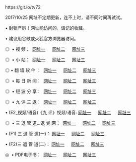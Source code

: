<p>https://git.io/tv72<p>2017/10/25 网址不定期更新，连不上时，请不同时间再试试。
<p>• 封锁严厉！网址能访问的，请记的收藏。
<p>• 建议用谷歌或火狐官方浏览器访问。
<p>◎   • 视 频： 
<a href="http://u.ccou.bid/tv/" target="_blank">网址一</a> 　 
<a href="http://wi.ccgrp.win/9018.html" target="_blank">网址二</a> 　 
<a href="http://wi.ccgrp.win/9449.html" target="_blank">网址三</a></p>
<p>◎ </span>  •  小 站：  
<a href="http://u.ccou.bid/" target="_blank">网址一</a> 　 
<a href="http://s.wi32.top/" target="_blank">网址二</a> 　 
<a href="http://s.wi32.top/read/" target="_blank">网址三</a></p>
<p>◎  • 翻 墙 软 件 ：  
<a href="http://u.ccou.bid/ff/" target="_blank">网址一</a> 　 
<a href="http://s.wi32.top/s/read/a1_nd.html" target="_blank">网址二</a> 　 
<a href="http://s.wi32.top/ff/index.html" target="_blank">网址三</a></p>
<p>◎ </span>  • 每 日 新 闻：  
<a href="http://u.ccou.bid/day/" target="_blank">网址一</a> 　 
<a href="http://s.wi32.top/day/" target="_blank">网址二</a> 　 
<a href="http://s.wi32.top/day/index.html" target="_blank">网址三</a></p>
<p>◎ </span>  • 短 波 分 享：  
<a href="http://u.ccou.bid/h/" target="_blank">网址一</a> 　 
<a href="http://s.wi32.top/h/" target="_blank">网址二</a> 　 
<a href="http://s.wi32.top/h/index.html" target="_blank">网址三</a></p>
<p>◎   • 九 评.三 退：  
<a href="http://u.ccou.bid/t/" target="_blank">网址一</a> 　 
<a href="http://s.wi32.top/v2/index.html" target="_blank">网址二</a> 　 
<a href="http://s.wi32.top/tt/index.html" target="_blank">网址三</a> 　</p>
<p>  • (E2_视频/语音)《九 评》视频/语音: 
<a href="http://s.wi32.top/7738.html" target="_blank">网址一</a> 　 
<a href="http://s.wi32.top/7614.html" target="_blank">网址二</a> 　 
<a href="http://s.wi32.top/7633.html" target="_blank">网址三</a></p>
<p>◎   • 三 退 管 道...退 党 网：  
<a href="http://u.ccou.bid/go/td1.html" target="_blank">网址一</a> 　 
<a href="http://s.wi32.top/go/td2.html" target="_blank">网址二</a> 　 
<a href="http://s.wi32.top/go/td3.html" target="_blank">网址三</a></p>
<p>  • (F1) 三 退 管 道(一)： 
<a href="http://u.ccou.bid/dd/" target="_blank">网址一</a> 　 
<a href="http://s.wi32.top/s/read/a1_tdx.html" target="_blank">网址二</a> 　 
<a href="http://s.wi32.top/dd/" target="_blank">网址三</a></p>
<p>  • (F2)三 退 管 道(二)： 
<a href="http://s.wi32.top/d/" target="_blank">网址一</a> 　 
<a href="http://s.wi32.top/d/" target="_blank">网址二</a> 　 
<a href="http://s.wi32.top/d/" target="_blank">网址三</a></p>
<p>◎   • PDF电子书：  
<a href="http://s.wi32.top/p/" target="_blank">网址一</a> 　 
<a href="http://s.wi32.top/p/" target="_blank">网址二</a> 　 
<a href="http://s.wi32.top/p/" target="_blank">网址三</a></p>